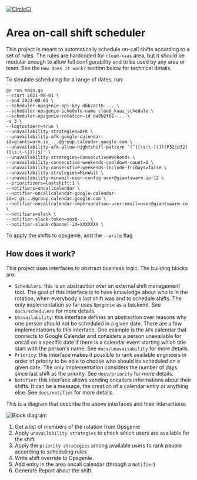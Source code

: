 [![CircleCI](https://circleci.com/gh/giantswarm/area-oncall-scheduler/tree/master.svg?style=svg)](https://circleci.com/gh/giantswarm/area-oncall-scheduler/tree/master)

# Area on-call shift scheduler

This project is meant to automatically schedule on-call shifts according to a set of rules.
The rules are hardcoded for `cloud-kaas` area, but it should be modular enough to allow full configurability
and to be used by any area or team. See the `How does it work?` section below for technical details.

To simulate scheduling for a range of dates, run:

```
go run main.go
--start 2021-08-01 \
--end 2021-08-01 \
--scheduler-opsgenie-api-key dbb7ac1b-... \
--scheduler-opsgenie-schedule-name cloud_kaas_schedule \
--scheduler-opsgenie-rotation-id da8b2f62-... \
-v 3 \
--logtostderr=true \
--unavailability-strategies=AFK \
--unavailability-afk-google-calendar-id=giantswarm.io_...@group.calendar.google.com \
--unavailability-afk-allow-nightshift-pattern '(^|[\s:\-[(])(P32|p32)([\s:\-\])]|$)' \
--unavailability-strategies=ConsecutiveWeekends \
--unavailability-consecutive-weekends-cooldown-count=2 \
--unavailability-consecutive-weekends-include-fridays=false \
--unavailability-strategies=MinWait \
--unavailability-minwait-user-config user@giantswarm.io:12 \
--prioritizers=lastshift:1 \
--notifiers=oncallcalendar \
--notifier-oncallcalendar-google-calendar-id=c_g1...@group.calendar.google.com \
--notifier-oncallcalendar-impersonation-user-email=user@giantswarm.io \
--notifiers=slack \
--notifier-slack-token=xoxb-... \
--notifier-slack-channel-id=XXXXXXX \
```

To apply the shifts to opsgenie, add the `--write` flag

## How does it work?

This project uses interfaces to abstract business logic. The building blocks are:

- `Schedulers`: this is an abstraction over an external shift management tool. The goal of this interface is to 
  have knowledge about who is in the rotation, when everybody's last shift was and to schedule shifts.
  The only implementation so far uses `Opsgenie` as a backend.
  See `docs/schedulers` for more details.
- `Unavailability`: this interface defines an abstraction over reasons why one person should not be scheduled in a given date.
  There are a few implementations fo this interface. One example is the `AFK` calendar that connects to Google Calendar and 
  considers a person unavailable for oncall on a specific date if there is a calendar event starting which title start 
  with the person's name.
  See `docs/unavailability` for more details.
- `Priority`: this interface makes it possible to rank available engineers in order of priority to be able to choose 
  who should be scheduled on a given date. The only implementation considers the number of days since last shift as
  the priority.
  See `docs/priority` for more details.
- `Notifier`: this interface allows sending oncallers informations about their shifts. It can be a message, the creation 
  of a calendar entry or anything else.
  See `docs/notifier` for more details.
  
This is a diagram that describe the above interfaces and their interactions:

![Block diagram](diagram.png?raw=true "Block diagram")

1. Get a list of members of the rotation from Opsgenie
2. Apply `unavailability strategies` to check which users are available for the shift
3. Apply the `priority strategies` among available users to rank people according to scheduling rules
4. Write shift override to Opsgenie
5. Add entry in the area oncall calendar (through a `Notifier`)
6. Generate Report about the shift.
